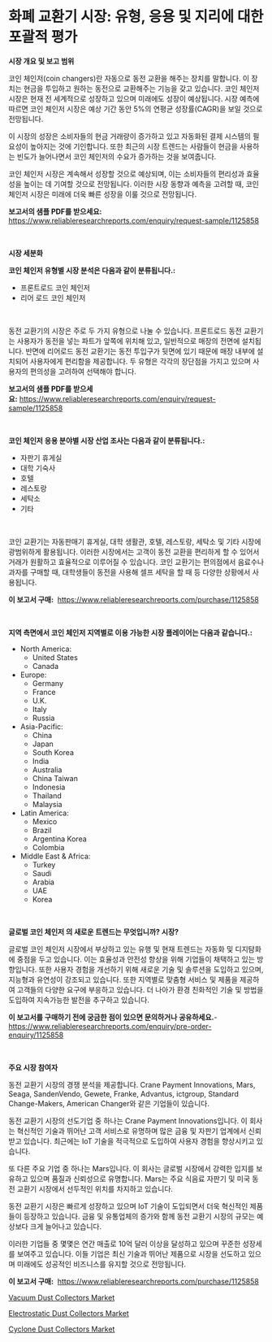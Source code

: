 <p><h1>화폐 교환기 시장: 유형, 응용 및 지리에 대한 포괄적 평가</h1></p><p><strong>시장 개요 및 보고 범위</strong></p>
<p><p>코인 체인저(coin changers)란 자동으로 동전 교환을 해주는 장치를 말합니다. 이 장치는 현금을 투입하고 원하는 동전으로 교환해주는 기능을 갖고 있습니다. 코인 체인저 시장은 현재 전 세계적으로 성장하고 있으며 미래에도 성장이 예상됩니다. 시장 예측에 따르면 코인 체인저 시장은 예상 기간 동안 5%의 연평균 성장률(CAGR)을 보일 것으로 전망됩니다.</p><p>이 시장의 성장은 소비자들의 현금 거래량이 증가하고 있고 자동화된 결제 시스템의 필요성이 높아지는 것에 기인합니다. 또한 최근의 시장 트렌드는 사람들이 현금을 사용하는 빈도가 늘어나면서 코인 체인저의 수요가 증가하는 것을 보여줍니다.</p><p>코인 체인저 시장은 계속해서 성장할 것으로 예상되며, 이는 소비자들의 편리성과 효율성을 높이는 데 기여할 것으로 전망됩니다. 이러한 시장 동향과 예측을 고려할 때, 코인 체인저 시장은 미래에 더욱 빠른 성장을 이룰 것으로 전망됩니다.</p></p>
<p><strong>보고서의 샘플 PDF를 받으세요:</strong> <a href="https://www.reliableresearchreports.com/enquiry/request-sample/1125858">https://www.reliableresearchreports.com/enquiry/request-sample/1125858</a></p>
<p>&nbsp;</p>
<p><strong>시장 세분화</strong></p>
<p><strong>코인 체인저 유형별 시장 분석은 다음과 같이 분류됩니다.:</strong></p>
<p><ul><li>프론트로드 코인 체인저</li><li>리어 로드 코인 체인저</li></ul></p>
<p>&nbsp;</p>
<p><p>동전 교환기의 시장은 주로 두 가지 유형으로 나눌 수 있습니다. 프론트로드 동전 교환기는 사용자가 동전을 넣는 파트가 앞쪽에 위치해 있고, 일반적으로 매장의 전면에 설치됩니다. 반면에 리어로드 동전 교환기는 동전 투입구가 뒷면에 있기 때문에 매장 내부에 설치되어 사용자에게 편리함을 제공합니다. 두 유형은 각각의 장단점을 가지고 있으며 사용자의 편의성을 고려하여 선택해야 합니다.</p></p>
<p><strong>보고서의 샘플 PDF를 받으세요:</strong>&nbsp;<a href="https://www.reliableresearchreports.com/enquiry/request-sample/1125858">https://www.reliableresearchreports.com/enquiry/request-sample/1125858</a></p>
<p>&nbsp;</p>
<p><strong> 코인 체인저 응용 분야별 시장 산업 조사는 다음과 같이 분류됩니다.:</strong></p>
<p><ul><li>자판기 휴게실</li><li>대학 기숙사</li><li>호텔</li><li>레스토랑</li><li>세탁소</li><li>기타</li></ul></p>
<p>&nbsp;</p>
<p><p>코인 교환기는 자동판매기 휴게실, 대학 생활관, 호텔, 레스토랑, 세탁소 및 기타 시장에 광범위하게 활용됩니다. 이러한 시장에서는 고객이 동전 교환을 편리하게 할 수 있어서 거래가 원활하고 효율적으로 이루어질 수 있습니다. 코인 교환기는 편의점에서 음료수나 과자를 구매할 때, 대학생들이 동전을 사용해 셀프 세탁을 할 때 등 다양한 상황에서 사용됩니다.</p></p>
<p><strong>이 보고서 구매:</strong>&nbsp; <a href="https://www.reliableresearchreports.com/purchase/1125858">https://www.reliableresearchreports.com/purchase/1125858</a></p>
<p>&nbsp;</p>
<p><strong>지역 측면에서 코인 체인저 지역별로 이용 가능한 시장 플레이어는 다음과 같습니다.:</strong></p>
<p><ul>
    <li>
        North America:
        <ul>
            <li>United States</li>
            <li>Canada</li>
        </ul>
    </li>
    <li>
        Europe:
        <ul>
            <li>Germany</li>
            <li>France</li>
            <li>U.K.</li>
            <li>Italy</li>
            <li>Russia</li>
        </ul>
    </li>
    <li>
        Asia-Pacific:
        <ul>
            <li>China</li>
            <li>Japan</li>
            <li>South Korea</li>
            <li>India</li>
            <li>Australia</li>
            <li>China Taiwan</li>
            <li>Indonesia</li>
            <li>Thailand</li>
            <li>Malaysia</li>
        </ul>
    </li>
    <li>
        Latin America:
        <ul>
            <li>Mexico</li>
            <li>Brazil</li>
            <li>Argentina Korea</li>
            <li>Colombia</li>
        </ul>
    </li>
    <li>
        Middle East & Africa:
        <ul>
            <li>Turkey</li>
            <li>Saudi</li>
            <li>Arabia</li>
            <li>UAE</li>
            <li>Korea</li>
        </ul>
    </li>
    </ul></p>
<p>&nbsp;</p>
<p><strong>글로벌 코인 체인저 의 새로운 트렌드는 무엇입니까? 시장?</strong></p>
<p><p>글로벌 코인 체인저 시장에서 부상하고 있는 유행 및 현재 트렌드는 자동화 및 디지턈화에 중점을 두고 있습니다. 이는 효율성과 안전성 향상을 위해 기업들이 채택하고 있는 방향입니다. 또한 사용자 경험을 개선하기 위해 새로운 기술 및 솔루션을 도입하고 있으며, 지능형과 유연성이 강조되고 있습니다. 또한 지역별로 맞춤형 서비스 및 제품을 제공하여 고객들의 다양한 요구에 부응하고 있습니다. 더 나아가 환경 친화적인 기술 및 방법을 도입하여 지속가능한 발전을 추구하고 있습니다.</p></p>
<p><strong>이 보고서를 구매하기 전에 궁금한 점이 있으면 문의하거나 공유하세요.</strong>- <a href="https://www.reliableresearchreports.com/enquiry/pre-order-enquiry/1125858">https://www.reliableresearchreports.com/enquiry/pre-order-enquiry/1125858</a></p>
<p>&nbsp;</p>
<p><strong>주요 시장 참여자</strong></p>
<p><p>동전 교환기 시장의 경쟁 분석을 제공합니다. Crane Payment Innovations, Mars, Seaga, SandenVendo, Gewete, Franke, Advantus, ictgroup, Standard Change-Makers, American Changer와 같은 기업들이 있습니다. </p><p>동전 교환기 시장의 선도기업 중 하나는 Crane Payment Innovations입니다. 이 회사는 혁신적인 기술과 뛰어난 고객 서비스로 유명하며 많은 금융 및 자판기 업계에서 신뢰받고 있습니다. 최근에는 IoT 기술을 적극적으로 도입하여 사용자 경험을 향상시키고 있습니다. </p><p>또 다른 주요 기업 중 하나는 Mars입니다. 이 회사는 글로벌 시장에서 강력한 입지를 보유하고 있으며 품질과 신뢰성으로 유명합니다. Mars는 주요 식음료 자판기 및 미국 동전 교환기 시장에서 선두적인 위치를 차지하고 있습니다. </p><p>동전 교환기 시장은 빠르게 성장하고 있으며 IoT 기술이 도입되면서 더욱 혁신적인 제품들이 등장하고 있습니다. 금융 및 유통업체의 증가와 함께 동전 교환기 시장의 규모는 예상보다 크게 늘어나고 있습니다. </p><p>이러한 기업들 중 몇몇은 연간 매출로 10억 달러 이상을 달성하고 있으며 꾸준한 성장세를 보여주고 있습니다. 이들 기업은 최신 기술과 뛰어난 제품으로 시장을 선도하고 있으며 미래에도 성공적인 비즈니스를 유지할 것으로 전망됩니다.</p></p>
<p><strong>이 보고서 구매:</strong>&nbsp;&nbsp;<a href="https://www.reliableresearchreports.com/purchase/1125858">https://www.reliableresearchreports.com/purchase/1125858</a></p>
<p><p><a href="https://github.com/mauripalmi/Market-Research-Report-List-2/blob/main/vacuum-dust-collectors-market.md">Vacuum Dust Collectors Market</a></p><p><a href="https://github.com/nicoletavirag/Market-Research-Report-List-2/blob/main/electrostatic-dust-collectors-market.md">Electrostatic Dust Collectors Market</a></p><p><a href="https://github.com/redneck06/Market-Research-Report-List-2/blob/main/cyclone-dust-collectors-market.md">Cyclone Dust Collectors Market</a></p></p>
